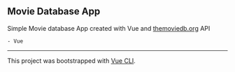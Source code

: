 ## Movie Database App

Simple Movie database App created with Vue and [themoviedb.org](https://www.themoviedb.org/documentation/api) API

```
- Vue

```

- - - -

This project was bootstrapped with [Vue CLI](https://cli.vuejs.org/).